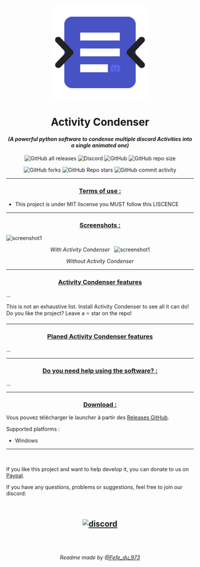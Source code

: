 <p align="center"><img src="main.png" alt="icon-launcher"></p>

<h1 align="center">Activity Condenser</h1>

#### [<p align="center">]() *(A powerful python software to condense multiple discord Activities into a single animated one)*
[<p align="center">]()
![GitHub all releases](https://img.shields.io/github/downloads/Fefedu973/Activity-Condenser/total?style=for-the-badge)
![Discord](https://img.shields.io/discord/807892248935006208?style=for-the-badge)
![GitHub](https://img.shields.io/github/license/Fefedu973/Activity-Condenser?style=for-the-badge)
![GitHub repo size](https://img.shields.io/github/repo-size/Fefedu973/Activity-Condenser?style=for-the-badge)
[<p align="center">]()
![GitHub forks](https://img.shields.io/github/forks/Fefedu973/Activity-Condenser?style=for-the-badge)
![GitHub Repo stars](https://img.shields.io/github/stars/Fefedu973/Activity-Condenser?style=for-the-badge)
![GitHub commit activity](https://img.shields.io/github/commit-activity/w/Fefedu973/Activity-Condenser?style=for-the-badge)


---
### **<ins><p align="center">Terms of use :</p>**
- This project is under MIT liscense you MUST follow this LISCENCE

---

### **<ins><p align="center">Screenshots :</p>**

<img src="images/3.png" alt="screenshot1"><p align="center"> *With Activity Condenser*
 &nbsp;
<img src="images/3.png" alt="screenshot1"><p align="center"> *Without Activity Condenser*

---

### **<ins><p align="center">Activity Condenser features</p>**

...

This is not an exhaustive list. Install Activity Condenser to see all it can do!
Do you like the project? Leave a ⭐ star on the repo!

---

### **<ins><p align="center">Planed Activity Condenser features</p>**

...

---

### **<ins><p align="center">Do you need help using the software? :</p>**

...

---
### **<ins><p align="center">Download :</p>**

Vous pouvez télécharger le launcher à partir des [Releases GitHub](https://github.com/Fefedu973/Activity-Condeser/releases).

Supported platforms :

- Windows 

---

<br>

If you like this project and want to help develop it, you can donate to us on [Paypal](https://www.paypal.me/).

If you have any questions, problems or suggestions, feel free to join our discord:

<br>

[<p align="center"><img src="https://discordapp.com/api/guilds/807892248935006208/embed.png?style=banner2" alt="discord">](https://discord.gg/Q8tSgzvDWQ) 
---

<br>
<br>

[<p align="center">]() *Readme made by [@Fefe_du_973](https://github.com/Fefedu973)*  </p>
